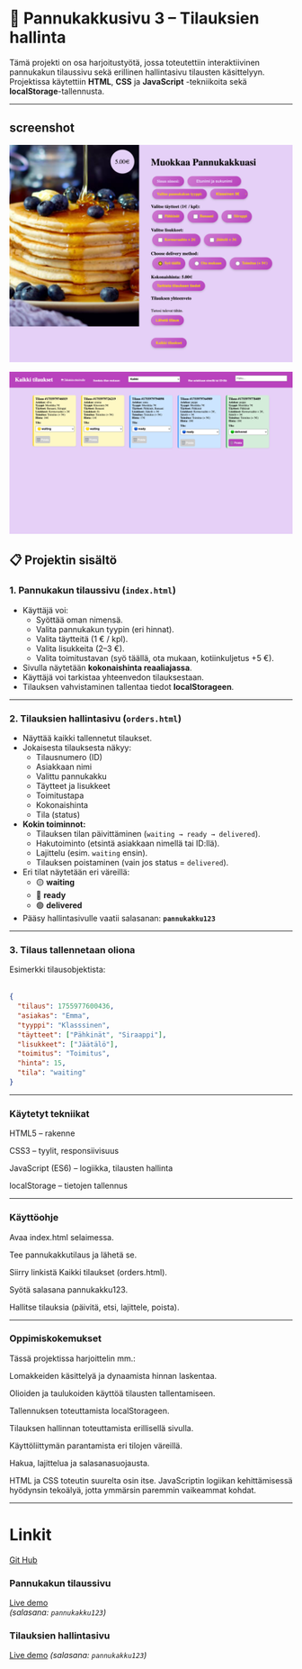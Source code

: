 # 🥞 Pannukakkusivu 3 – Tilauksien hallinta

Tämä projekti on osa harjoitustyötä, jossa toteutettiin interaktiivinen pannukakun tilaussivu sekä erillinen hallintasivu tilausten käsittelyyn. Projektissa käytettiin **HTML**, **CSS** ja **JavaScript** -tekniikoita sekä **localStorage**-tallennusta.

---
## screenshot
![Pannukakun tilaussivu ](./images/pannukakkusivu3.netlify.app_.png)

![Tilauksien hallintasivu ](images/pannukakkusivu3.netlify.app_orders.png)

## 📋 Projektin sisältö

### 1. Pannukakun tilaussivu (`index.html`)
- Käyttäjä voi:
  - Syöttää oman nimensä.
  - Valita pannukakun tyypin (eri hinnat).
  - Valita täytteitä (1 € / kpl).
  - Valita lisukkeita (2–3 €).
  - Valita toimitustavan (syö täällä, ota mukaan, kotiinkuljetus +5 €).
- Sivulla näytetään **kokonaishinta reaaliajassa**.
- Käyttäjä voi tarkistaa yhteenvedon tilauksestaan.
- Tilauksen vahvistaminen tallentaa tiedot **localStorageen**.

---

### 2. Tilauksien hallintasivu (`orders.html`)
- Näyttää kaikki tallennetut tilaukset.
- Jokaisesta tilauksesta näkyy:
  - Tilausnumero (ID)
  - Asiakkaan nimi
  - Valittu pannukakku
  - Täytteet ja lisukkeet
  - Toimitustapa
  - Kokonaishinta
  - Tila (status)
- **Kokin toiminnot:**
  - Tilauksen tilan päivittäminen (`waiting → ready → delivered`).
  - Hakutoiminto (etsintä asiakkaan nimellä tai ID:llä).
  - Lajittelu (esim. `waiting` ensin).
  - Tilauksen poistaminen (vain jos status = `delivered`).
- Eri tilat näytetään eri väreillä:
  - 🟡 **waiting**
  - 🔵 **ready**
  - 🟢 **delivered**
- Pääsy hallintasivulle vaatii salasanan: **`pannukakku123`**

---

### 3. Tilaus tallennetaan oliona
Esimerkki tilausobjektista:

```json

{
  "tilaus": 1755977600436,
  "asiakas": "Emma",
  "tyyppi": "Klasssinen",
  "täytteet": ["Pähkinät", "Siraappi"],
  "lisukkeet": ["Jäätälö"],
  "toimitus": "Toimitus",
  "hinta": 15,
  "tila": "waiting"
}
```
---------
### Käytetyt tekniikat

HTML5 – rakenne

CSS3 – tyylit, responsiivisuus

JavaScript (ES6) – logiikka, tilausten hallinta

localStorage – tietojen tallennus

-------

### Käyttöohje
Avaa index.html selaimessa.

Tee pannukakkutilaus ja lähetä se.

Siirry linkistä Kaikki tilaukset (orders.html).

Syötä salasana pannukakku123.

Hallitse tilauksia (päivitä, etsi, lajittele, poista).

-------

### Oppimiskokemukset

Tässä projektissa harjoittelin mm.:

Lomakkeiden käsittelyä ja dynaamista hinnan laskentaa.

Olioiden ja taulukoiden käyttöä tilausten tallentamiseen.

Tallennuksen toteuttamista localStorageen.

Tilauksen hallinnan toteuttamista erillisellä sivulla.

Käyttöliittymän parantamista eri tilojen väreillä.

Hakua, lajittelua ja salasanasuojausta.

HTML ja CSS toteutin suurelta osin itse. JavaScriptin logiikan kehittämisessä hyödynsin tekoälyä, jotta ymmärsin paremmin vaikeammat kohdat.

-----
# Linkit

[Git Hub](https://github.com/1967cooder/harjoitukset/tree/main/Portfolio%20Silvana/Pannukakkusivu3%20copy)



### Pannukakun tilaussivu

[Live demo](https://pannukakkusivu3.netlify.app/)  
*(salasana: `pannukakku123`)*

### Tilauksien hallintasivu 

[Live demo](https://pannukakkusivu3.netlify.app/orders)
*(salasana: `pannukakku123`)*